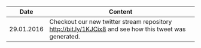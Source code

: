 | Date       | Content                                                                                                                                      |
| ---------- | -------------------------------------------------------------------------------------------------------------------------------------------- |
| 29.01.2016 | Checkout our new twitter stream repository http://bit.ly/1KJCix8 and see how this tweet was generated.                                       |
